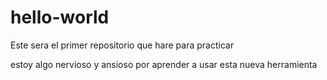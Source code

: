 # hello-world
Este sera el primer repositorio que hare para practicar

estoy algo nervioso y ansioso por aprender a usar esta nueva herramienta
